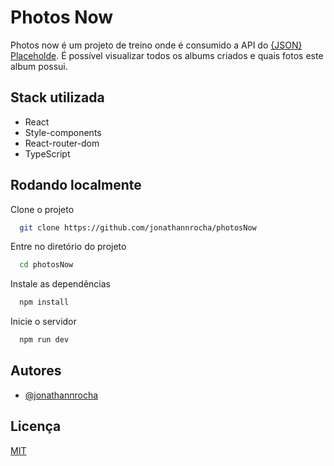 # Photos Now

Photos now é um projeto de treino onde é consumido a API do [{JSON} Placeholde](https://jsonplaceholder.typicode.com/). É possível visualizar todos os albums criados e quais fotos este album possui.

## Stack utilizada

- React
- Style-components
- React-router-dom
- TypeScript

## Rodando localmente

Clone o projeto

```bash
  git clone https://github.com/jonathannrocha/photosNow
```

Entre no diretório do projeto

```bash
  cd photosNow
```

Instale as dependências

```bash
  npm install
```

Inicie o servidor

```bash
  npm run dev
```

## Autores

- [@jonathannrocha](https://github.com/jonathannrocha)

## Licença

[MIT](https://choosealicense.com/licenses/mit/)
